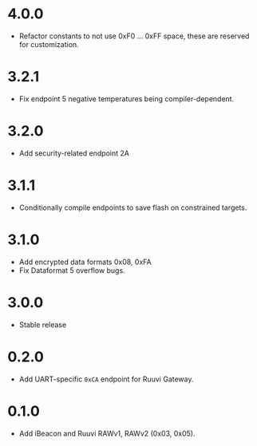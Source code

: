 # 4.0.0
 - Refactor constants to not use 0xF0 ... 0xFF space, these are reserved for customization.

# 3.2.1
 - Fix endpoint 5 negative temperatures being compiler-dependent.

# 3.2.0
 - Add security-related endpoint 2A

# 3.1.1
 - Conditionally compile endpoints to save flash on constrained targets.

# 3.1.0
 - Add encrypted data formats 0x08, 0xFA
 - Fix Dataformat 5 overflow bugs.

# 3.0.0
 - Stable release

# 0.2.0
 - Add UART-specific `0xCA` endpoint for Ruuvi Gateway.

# 0.1.0
 - Add iBeacon and Ruuvi RAWv1, RAWv2 (0x03, 0x05).
